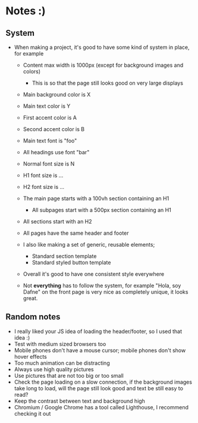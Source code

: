 # Notes :)

## System

- When making a project, it's good to have some kind of system in place, for example

    - Content max width is 1000px (except for background images and colors)
        - This is so that the page still looks good on very large displays

    - Main background color is X
    - Main text color is Y
    - First accent color is A
    - Second accent color is B

    - Main text font is "foo"
    - All headings use font "bar"

    - Normal font size is N
    - H1 font size is ...
    - H2 font size is ...

    - The main page starts with a 100vh section containing an H1
        - All subpages start with a 500px section containing an H1

    - All sections start with an H2
    - All pages have the same header and footer

    - I also like making a set of generic, reusable elements;
        - Standard section template
        - Standard styled button template

    - Overall it's good to have one consistent style everywhere
    - Not **everything** has to follow the system, for example "Hola, soy Dafne" on the front page is very nice as completely unique, it looks great.

## Random notes

- I really liked your JS idea of loading the header/footer, so I used that idea :)
- Test with medium sized browsers too
- Mobile phones don't have a mouse cursor; mobile phones don't show hover effects
- Too much animation can be distracting
- Always use high quality pictures
- Use pictures that are not too big or too small
- Check the page loading on a slow connection, if the background images take long to load, will the page still look good and text be still easy to read?
- Keep the contrast between text and background high
- Chromium / Google Chrome has a tool called Lighthouse, I recommend checking it out